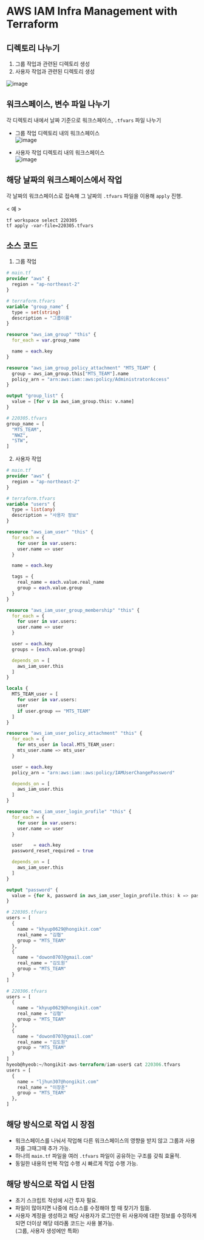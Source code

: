 # AWS IAM Infra Management with Terraform

## 디렉토리 나누기

1. 그룹 작업과 관련된 디렉토리 생성
2. 사용자 작업과 관련된 디렉토리 생성

![image](https://user-images.githubusercontent.com/43658658/156876423-6fc4e40d-bbf8-4c3a-af1e-227a6b704540.png)   

## 워크스페이스, 변수 파일 나누기

각 디렉토리 내에서 날짜 기준으로 워크스페이스, `.tfvars` 파일 나누기

- 그룹 작업 디렉토리 내의 워크스페이스   
![image](https://user-images.githubusercontent.com/43658658/156876454-0868adfc-cb7c-4235-86bd-d0511910978c.png)   

- 사용자 작업 디렉토리 내의 워크스페이스   
![image](https://user-images.githubusercontent.com/43658658/156876485-7de78cec-cd62-44bc-8707-41d6203fd291.png)

## 해당 날짜의 워크스페이스에서 작업

각 날짜의 워크스페이스로 접속해 그 날짜의 `.tfvars` 파일을 이용해 `apply` 진행.

< 예 >   
```
tf workspace select 220305
tf apply -var-file=220305.tfvars
```

## 소스 코드

1. 그룹 작업

``` terraform
# main.tf
provider "aws" {
  region = "ap-northeast-2"
}

# terraform.tfvars
variable "group_name" {
  type = set(string)
  description = "그룹이름"
}

resource "aws_iam_group" "this" {
  for_each = var.group_name

  name = each.key
}

resource "aws_iam_group_policy_attachment" "MTS_TEAM" {
  group = aws_iam_group.this["MTS_TEAM"].name
  policy_arn = "arn:aws:iam::aws:policy/AdministratorAccess"
}

output "group_list" {
  value = [for v in aws_iam_group.this: v.name]
}
```

``` terraform
# 220305.tfvars
group_name = [
  "MTS_TEAM",
  "NWZ",
  "STW",
]
```

2. 사용자 작업

``` terraform
# main.tf
provider "aws" {
  region = "ap-northeast-2"
}

# terraform.tfvars
variable "users" {
  type = list(any)
  description = "사용자 정보"
}

resource "aws_iam_user" "this" {
  for_each = {
    for user in var.users:
    user.name => user
  }

  name = each.key

  tags = {
    real_name = each.value.real_name
    group = each.value.group
  }
}

resource "aws_iam_user_group_membership" "this" {
  for_each = {
    for user in var.users:
    user.name => user
  }

  user = each.key
  groups = [each.value.group]

  depends_on = [
    aws_iam_user.this
  ]
}

locals {
  MTS_TEAM_user = [
    for user in var.users:
    user
    if user.group == "MTS_TEAM"
  ]
}

resource "aws_iam_user_policy_attachment" "this" {
  for_each = {
    for mts_user in local.MTS_TEAM_user:
    mts_user.name => mts_user
  }

  user = each.key
  policy_arn = "arn:aws:iam::aws:policy/IAMUserChangePassword"

  depends_on = [
    aws_iam_user.this
  ]
}

resource "aws_iam_user_login_profile" "this" {
  for_each = {
    for user in var.users:
    user.name => user
  }

  user    = each.key
  password_reset_required = true

  depends_on = [
    aws_iam_user.this
  ]
}

output "password" {
  value = {for k, password in aws_iam_user_login_profile.this: k => password.password}
}
```

``` terraform
# 220305.tfvars
users = [
  {
    name = "khyup0629@hongikit.com"
    real_name = "김협"
    group = "MTS_TEAM"
  },
  {
    name = "dowon0707@gmail.com"
    real_name = "김도원"
    group = "MTS_TEAM"
  }
]
```

``` terraform
# 220306.tfvars
users = [
  {
    name = "khyup0629@hongikit.com"
    real_name = "김협"
    group = "MTS_TEAM"
  },
  {
    name = "dowon0707@gmail.com"
    real_name = "김도원"
    group = "MTS_TEAM"
  }
]
hyeob@hyeob:~/hongikit-aws-terraform/iam-user$ cat 220306.tfvars
users = [
  {
    name = "ljhun307@hongikit.com"
    real_name = "이장훈"
    group = "MTS_TEAM"
  },
]
```

## 해당 방식으로 작업 시 장점

- 워크스페이스를 나눠서 작업해 다른 워크스페이스의 영향을 받지 않고 그룹과 사용자를 그때그때 추가 가능.
- 하나의 `main.tf` 파일을 여러 `.tfvars` 파일이 공유하는 구조를 갖춰 효율적.
- 동일한 내용의 반복 작업 수행 시 빠르게 작업 수행 가능.

## 해당 방식으로 작업 시 단점

- 초기 스크립트 작성에 시간 투자 필요.
- 파일이 많아지면 나중에 리소스를 수정해야 할 때 찾기가 힘듦.
- 사용자 계정을 생성하고 해당 사용자가 로그인한 뒤 사용자에 대한 정보를 수정하게 되면 더이상 해당 테라폼 코드는 사용 불가능.   
(그룹, 사용자 생성에만 특화)
